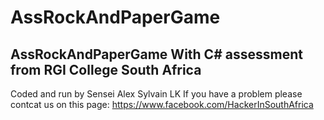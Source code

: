 # AssRockAndPaperGame
## AssRockAndPaperGame With C# assessment from RGI College South Africa
Coded and run by Sensei Alex Sylvain LK
If you have a problem please contcat us on this page: https://www.facebook.com/HackerInSouthAfrica

